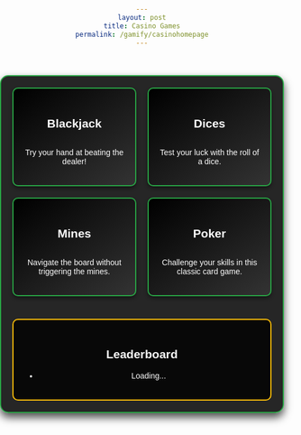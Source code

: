 ```yaml
---
layout: post
title: Casino Games
permalink: /gamify/casinohomepage
---
```

<style>
    body {
        text-align: center;
        font-family: 'Arial', sans-serif;
        background: url('./images/gamify/casino.jpg') no-repeat center center fixed;
        background-size: cover;
        color: white;
        margin: 0;
        padding: 0;
        overflow-x: hidden;
        position: relative;
    }
    .container {
        max-width: 800px;
        margin: 50px auto;
        padding: 20px;
        background-color: rgba(0, 0, 0, 0.85);
        border-radius: 15px;
        box-shadow: 0 8px 15px rgba(0, 0, 0, 0.7);
        border: 2px solid #28a745;
        position: relative;
        overflow: hidden;
    }
    .game-boxes {
        display: grid;
        grid-template-columns: 1fr;
        gap: 20px;
    }
    @media (min-width: 600px) {
        .game-boxes {
            grid-template-columns: 1fr 1fr;
        }
    }
    .game-box {
        display: flex;
        flex-direction: column;
        justify-content: center;
        align-items: center;
        text-decoration: none;
        padding: 20px;
        background: linear-gradient(145deg, #000000, #333333);
        color: white;
        border-radius: 10px;
        box-shadow: 0 4px 6px rgba(0, 0, 0, 0.4);
        border: 2px solid #28a745;
        transition: transform 0.3s, background-color 0.4s, box-shadow 0.3s;
        position: relative;
        overflow: hidden;
        cursor: pointer;
    }
    .game-box:hover {
        background: linear-gradient(145deg, #28a745, #c0392b);
        transform: scale(1.1);
        box-shadow: 0 10px 20px rgba(40, 167, 69, 0.6);
    }
    .leaderboard {
        margin-top: 40px;
        padding: 20px;
        background: rgba(0, 0, 0, 0.8);
        border-radius: 10px;
        border: 2px solid #ffc107;
    }
    
    .floating-symbol {
        position: absolute;
        font-size: 2em;
        opacity: 0.7;
        animation: float 5s infinite ease-in-out;
    }
    @keyframes float {
        0% { transform: translateY(0) rotate(0deg); opacity: 1; }
        50% { transform: translateY(-50px) rotate(180deg); opacity: 0.5; }
        100% { transform: translateY(0) rotate(360deg); opacity: 1; }
    }
</style>
<div class="container">
    <div class="game-boxes">
        <div class="game-box" onclick="location='./blackjack'">
            <h2>Blackjack</h2>
            <p>Try your hand at beating the dealer!</p>
        </div>
        <div class="game-box" onclick="location='./dices'">
            <h2>Dices</h2>
            <p>Test your luck with the roll of a dice.</p>
        </div>
        <div class="game-box" onclick="location='./mines'">
            <h2>Mines</h2>
            <p>Navigate the board without triggering the mines.</p>
        </div>
        <div class="game-box" onclick="location='./poker'">
            <h2>Poker</h2>
            <p>Challenge your skills in this classic card game.</p>
        </div>
    </div>
    <div class="leaderboard" id="leaderboard">
        <h2>Leaderboard</h2>
        <ul id="leaderboard-list">
            <li>Loading...</li>
        </ul>
    </div>
</div>

<script>
    async function fetchLeaderboard() {
        try {
            const response = await fetch("http://localhost:8085/api/top5bybalance");
            const data = await response.json();
            const leaderboardList = document.getElementById("leaderboard-list");
            leaderboardList.innerHTML = "";

            data.forEach((player, index) => {
                let listItem = document.createElement("li");
                listItem.textContent = `#${index + 1} ${player.name} - $${player.balance}`;
                leaderboardList.appendChild(listItem);
            });
        } catch (error) {
            console.error("Error fetching leaderboard:", error);
        }
    }
    fetchLeaderboard();

    function createFloatingSymbols() {
        const symbols = ['♠', '♥', '♦', '♣'];
        for (let i = 0; i < 20; i++) {
            let symbol = document.createElement("div");
            symbol.textContent = symbols[Math.floor(Math.random() * symbols.length)];
            symbol.classList.add("floating-symbol");
            symbol.style.left = Math.random() * 100 + "vw";
            symbol.style.top = Math.random() * 100 + "vh";
            symbol.style.color = Math.random() > 0.5 ? "red" : "black";
            symbol.style.animationDuration = (3 + Math.random() * 5) + "s";
            document.body.appendChild(symbol);
        }
    }

    createFloatingSymbols();
</script>